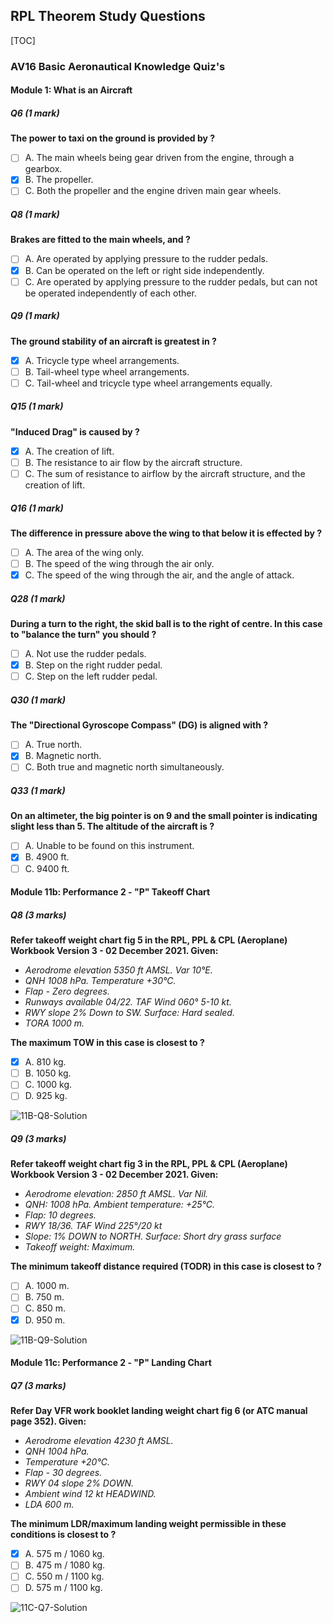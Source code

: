 ## RPL Theorem Study Questions

[TOC]

### AV16 Basic Aeronautical Knowledge Quiz's

#### Module 1: What is an Aircraft

##### Q6 (1 mark)

**The power to taxi on the ground is provided by ?**

- [ ] A. The main wheels being gear driven from the engine, through a gearbox.
- [X] B. The propeller.
- [ ] C. Both the propeller and the engine driven main gear wheels.

##### Q8 (1 mark)

**Brakes are fitted to the main wheels, and ?**

- [ ] A. Are operated by applying pressure to the rudder pedals.
- [X] B. Can be operated on the left or right side independently.
- [ ] C. Are operated by applying pressure to the rudder pedals, but can not be operated independently of each other.

##### Q9 (1 mark)

**The ground stability of an aircraft is greatest in ?**

- [X] A. Tricycle type wheel arrangements.
- [ ] B. Tail-wheel type wheel arrangements.
- [ ] C. Tail-wheel and tricycle type wheel arrangements equally.

##### Q15 (1 mark)

**"Induced Drag" is caused by ?**

- [X] A. The creation of lift.
- [ ] B. The resistance to air flow by the aircraft structure.
- [ ] C. The sum of resistance to airflow by the aircraft structure, and the creation of lift.

##### Q16 (1 mark)

**The difference in pressure above the wing to that below it is effected by ?**

- [ ] A. The area of the wing only.
- [ ] B. The speed of the wing through the air only.
- [X] C. The speed of the wing through the air, and the angle of attack.

##### Q28 (1 mark)

**During a turn to the right, the skid ball is to the right of centre. In this case to "balance the turn" you should ?**

- [ ] A. Not use the rudder pedals.
- [X] B. Step on the right rudder pedal.
- [ ] C. Step on the left rudder pedal.

##### Q30 (1 mark)

**The "Directional Gyroscope Compass" (DG) is aligned with ?**

- [ ] A. True north.
- [X] B. Magnetic north.
- [ ] C. Both true and magnetic north simultaneously.

##### Q33 (1 mark)

**On an altimeter, the big pointer is on 9 and the small pointer is indicating slight less than 5. The altitude of the aircraft is ?**

- [ ] A. Unable to be found on this instrument.
- [X] B. 4900 ft.
- [ ] C. 9400 ft.

#### Module 11b: Performance 2 - "P" Takeoff Chart

##### Q8 (3 marks)

**Refer takeoff weight chart fig 5 in the RPL, PPL & CPL (Aeroplane) Workbook Version 3 - 02 December 2021. Given:**
- *Aerodrome elevation 5350 ft AMSL. Var 10°E.*
- *QNH 1008 hPa. Temperature +30°C.*
- *Flap - Zero degrees.*
- *Runways available 04/22. TAF Wind 060° 5-10 kt.*
- *RWY slope 2% Down to SW. Surface: Hard sealed.*
- *TORA 1000 m.*

**The maximum TOW in this case is closest to ?**

- [X] A. 810 kg.
- [ ] B. 1050 kg.
- [ ] C. 1000 kg.
- [ ] D. 925 kg.

![11B-Q8-Solution](../img/AV16-11B-Q8.png)

##### Q9 (3 marks)

**Refer takeoff weight chart fig 3 in the RPL, PPL & CPL (Aeroplane) Workbook Version 3 - 02 December 2021. Given:**
- *Aerodrome elevation: 2850 ft AMSL. Var Nil.*
- *QNH: 1008 hPa. Ambient temperature: +25°C.*
- *Flap: 10 degrees.*
- *RWY 18/36. TAF Wind 225°/20 kt*
- *Slope: 1% DOWN to NORTH. Surface: Short dry grass surface*
- *Takeoff weight: Maximum.*

**The minimum takeoff distance required (TODR) in this case is closest to ?**

- [ ] A. 1000 m.
- [ ] B. 750 m.
- [ ] C. 850 m.
- [X] D. 950 m.

![11B-Q9-Solution](../img/AV16-11B-Q9.png)

#### Module 11c: Performance 2 - "P" Landing Chart

##### Q7 (3 marks)

**Refer Day VFR work booklet landing weight chart fig 6 (or ATC manual page 352). Given:**
- *Aerodrome elevation 4230 ft AMSL.*
- *QNH 1004 hPa.*
- *Temperature +20°C.*
- *Flap - 30 degrees.*
- *RWY 04 slope 2% DOWN.*
- *Ambient wind 12 kt HEADWIND.*
- *LDA 600 m.*

**The minimum LDR/maximum landing weight permissible in these conditions is closest to ?**

- [X] A. 575 m / 1060 kg.
- [ ] B. 475 m / 1080 kg.
- [ ] C. 550 m / 1100 kg.
- [ ] D. 575 m / 1100 kg.

![11C-Q7-Solution](../img/AV16-11C-Q7.png)

#####